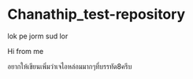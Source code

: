 # Chanathip_test-repository

lok pe jorm sud lor

Hi from me

อยากให้เขียนเพิ่มว่าเจไอหล่อมมากๆที่บรรทัด8ครีบ
